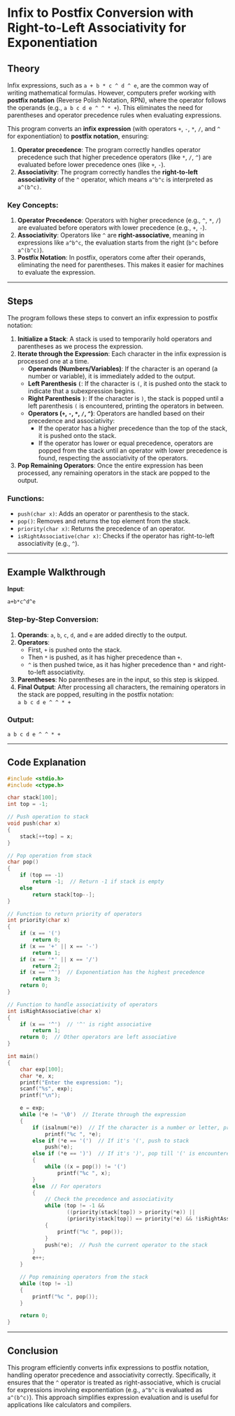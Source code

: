 # Infix to Postfix Conversion with Right-to-Left Associativity for Exponentiation
## Theory
Infix expressions, such as `a + b * c ^ d ^ e`, are the common way of writing mathematical formulas. However, computers prefer working with **postfix notation** (Reverse Polish Notation, RPN), where the operator follows the operands (e.g., `a b c d e ^ ^ * +`). This eliminates the need for parentheses and operator precedence rules when evaluating expressions.

This program converts an **infix expression** (with operators `+`, `-`, `*`, `/`, and `^` for exponentiation) to **postfix notation**, ensuring:
1. **Operator precedence**: The program correctly handles operator precedence such that higher precedence operators (like `*`, `/`, `^`) are evaluated before lower precedence ones (like `+`, `-`).
2. **Associativity**: The program correctly handles the **right-to-left associativity** of the `^` operator, which means `a^b^c` is interpreted as `a^(b^c)`.
### Key Concepts:
1. **Operator Precedence**: Operators with higher precedence (e.g., `^`, `*`, `/`) are evaluated before operators with lower precedence (e.g., `+`, `-`).
2. **Associativity**: Operators like `^` are **right-associative**, meaning in expressions like `a^b^c`, the evaluation starts from the right (`b^c` before `a^(b^c)`).
3. **Postfix Notation**: In postfix, operators come after their operands, eliminating the need for parentheses. This makes it easier for machines to evaluate the expression.
---

## Steps

The program follows these steps to convert an infix expression to postfix notation:

1. **Initialize a Stack**: A stack is used to temporarily hold operators and parentheses as we process the expression.
2. **Iterate through the Expression**: Each character in the infix expression is processed one at a time.
   - **Operands (Numbers/Variables)**: If the character is an operand (a number or variable), it is immediately added to the output.
   - **Left Parenthesis `(`**: If the character is `(`, it is pushed onto the stack to indicate that a subexpression begins.
   - **Right Parenthesis `)`**: If the character is `)`, the stack is popped until a left parenthesis `(` is encountered, printing the operators in between.
   - **Operators (`+`, `-`, `*`, `/`, `^`)**: Operators are handled based on their precedence and associativity:
     - If the operator has a higher precedence than the top of the stack, it is pushed onto the stack.
     - If the operator has lower or equal precedence, operators are popped from the stack until an operator with lower precedence is found, respecting the associativity of the operators.
3. **Pop Remaining Operators**: Once the entire expression has been processed, any remaining operators in the stack are popped to the output.

### Functions:
- `push(char x)`: Adds an operator or parenthesis to the stack.
- `pop()`: Removes and returns the top element from the stack.
- `priority(char x)`: Returns the precedence of an operator.
- `isRightAssociative(char x)`: Checks if the operator has right-to-left associativity (e.g., `^`).

---

## Example Walkthrough

**Input**:
```
a+b*c^d^e
```

### Step-by-Step Conversion:

1. **Operands**: `a`, `b`, `c`, `d`, and `e` are added directly to the output.
2. **Operators**:
   - First, `+` is pushed onto the stack.
   - Then `*` is pushed, as it has higher precedence than `+`.
   - `^` is then pushed twice, as it has higher precedence than `*` and right-to-left associativity.
3. **Parentheses**: No parentheses are in the input, so this step is skipped.
4. **Final Output**: After processing all characters, the remaining operators in the stack are popped, resulting in the postfix notation:  
   `a b c d e ^ ^ * +`

### Output:
```
a b c d e ^ ^ * + 
```

---

## Code Explanation

```c
#include <stdio.h>
#include <ctype.h>

char stack[100];
int top = -1;

// Push operation to stack
void push(char x)
{
    stack[++top] = x;
}

// Pop operation from stack
char pop()
{
    if (top == -1)
        return -1;  // Return -1 if stack is empty
    else
        return stack[top--];
}

// Function to return priority of operators
int priority(char x)
{
    if (x == '(')
        return 0;
    if (x == '+' || x == '-')
        return 1;
    if (x == '*' || x == '/')
        return 2;
    if (x == '^')  // Exponentiation has the highest precedence
        return 3;
    return 0;
}

// Function to handle associativity of operators
int isRightAssociative(char x)
{
    if (x == '^')  // '^' is right associative
        return 1;
    return 0;  // Other operators are left associative
}

int main()
{
    char exp[100];
    char *e, x;
    printf("Enter the expression: ");
    scanf("%s", exp);
    printf("\n");

    e = exp;
    while (*e != '\0')  // Iterate through the expression
    {
        if (isalnum(*e))  // If the character is a number or letter, print it (operand)
            printf("%c ", *e);
        else if (*e == '(')  // If it's '(', push to stack
            push(*e);
        else if (*e == ')')  // If it's ')', pop till '(' is encountered
        {
            while ((x = pop()) != '(')
                printf("%c ", x);
        }
        else  // For operators
        {
            // Check the precedence and associativity
            while (top != -1 && 
                   ((priority(stack[top]) > priority(*e)) || 
                   (priority(stack[top]) == priority(*e) && !isRightAssociative(*e))))
            {
                printf("%c ", pop());
            }
            push(*e);  // Push the current operator to the stack
        }
        e++;
    }

    // Pop remaining operators from the stack
    while (top != -1)
    {
        printf("%c ", pop());
    }

    return 0;
}
```

---

## Conclusion

This program efficiently converts infix expressions to postfix notation, handling operator precedence and associativity correctly. Specifically, it ensures that the `^` operator is treated as right-associative, which is crucial for expressions involving exponentiation (e.g., `a^b^c` is evaluated as `a^(b^c)`). This approach simplifies expression evaluation and is useful for applications like calculators and compilers.
